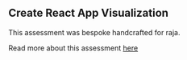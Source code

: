 ## Create React App Visualization

This assessment was bespoke handcrafted for raja.

Read more about this assessment [here](https://react.eogresources.com)
